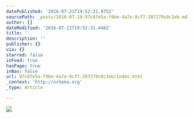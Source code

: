 ```yaml
---
datePublished: '2016-07-21T19:52:31.975Z'
sourcePath: _posts/2016-07-19-97c87e5a-f9be-4a7e-8cf7-287270c0c1eb.md
author: []
dateModified: '2016-07-21T19:52:31.446Z'
title: ''
description: ''
publisher: {}
via: {}
starred: false
inFeed: true
hasPage: true
inNav: false
url: 97c87e5a-f9be-4a7e-8cf7-287270c0c1eb/index.html
_context: 'http://schema.org'
_type: Article

---
```

![](https://imgflo.herokuapp.com/graph/vahj1ThiexotieMo/6f0a8f65f0bf6f6b76447b2d5f2b83b3/croprotate.jpg?cropheight=4798&cropwidth=6000&degrees=0&input=https%3A%2F%2Fthe-grid-user-content.s3-us-west-2.amazonaws.com%2Ffbaaf422-0ade-4ce4-aadc-fb446288d0ed.jpg&x=0&y=0)